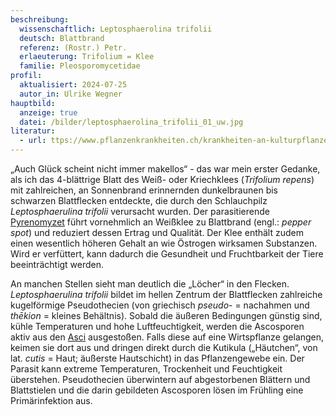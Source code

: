 ```yaml
---
beschreibung:
  wissenschaftlich: Leptosphaerolina trifolii
  deutsch: Blattbrand
  referenz: (Rostr.) Petr.
  erlaeuterung: Trifolium = Klee
  familie: Pleosporomycetidae
profil:
  aktualisiert: 2024-07-25
  autor_in: Ulrike Wegner
hauptbild:
  anzeige: true
  datei: /bilder/leptosphaerolina_trifolii_01_uw.jpg
literatur:
  - url: ttps://www.pflanzenkrankheiten.ch/krankheiten-an-kulturpflanzen-2/krankheiten-an-futterleguminosen/weissklee/leptoshaerulina-trifolii-tr
---
```

„Auch Glück scheint nicht immer makellos“ - das war mein erster Gedanke, als ich das 4-blättrige Blatt des Weiß- oder Kriechklees (*Trifolium repens*) mit zahlreichen, an Sonnenbrand erinnernden dunkelbraunen bis schwarzen Blattflecken entdeckte, die durch den Schlauchpilz *Leptosphaerulina trifolii* verursacht wurden. Der parasitierende [Pyrenomyzet](Pyrenomyzeten "Glossar") führt vornehmlich an Weißklee zu Blattbrand (engl.:  *pepper spot*) und reduziert dessen Ertrag und Qualität. Der Klee enthält zudem einen wesentlich höheren Gehalt an wie Östrogen wirksamen Substanzen. Wird er verfüttert, kann dadurch die Gesundheit und Fruchtbarkeit der Tiere beeinträchtigt werden.

An manchen Stellen sieht man deutlich die „Löcher“ in den Flecken. *Leptosphaerulina trifolii* bildet im hellen Zentrum der Blattflecken zahlreiche kugelförmige Pseudothecien (von griechisch *pseudo*- = nachahmen und *thēkion* = kleines Behältnis). Sobald die äußeren Bedingungen günstig sind, kühle Temperaturen und hohe Luftfeuchtigkeit, werden die Ascosporen aktiv aus den [Asci](Asci "Glossar") ausgestoßen. Falls diese auf eine Wirtspflanze gelangen, keimen sie dort aus und dringen direkt durch die Kutikula („Häutchen“, von lat. *cutis* = Haut; äußerste Hautschicht) in das Pflanzengewebe ein. Der Parasit kann extreme Temperaturen, Trockenheit und Feuchtigkeit überstehen. Pseudothecien überwintern auf abgestorbenen Blättern und Blattstielen und die darin gebildeten Ascosporen lösen im Frühling eine Primärinfektion aus.